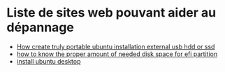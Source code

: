 # Liste de sites web pouvant aider au dépannage
- [How create truly portable ubuntu installation external usb hdd or ssd](https://www.58bits.com/blog/2020/02/28/how-create-truly-portable-ubuntu-installation-external-usb-hdd-or-ssd)
- [how to know the proper amount of needed disk space for efi partition](https://askubuntu.com/questions/1313154/how-to-know-the-proper-amount-of-needed-disk-space-for-efi-partition#:~:text=So,%20most%20common%20size%20guideline,firmware,%20other%20firmware%20related%20stuffs.)
-  [install ubuntu desktop](https://ubuntu.com/tutorials/install-ubuntu-desktop)
